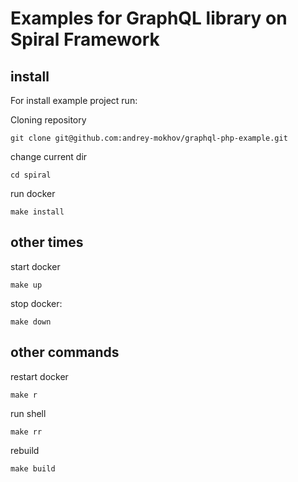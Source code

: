 # Examples for GraphQL library on Spiral Framework

## install

For install example project run:

Cloning repository
```shell
git clone git@github.com:andrey-mokhov/graphql-php-example.git
```

change current dir
```shell
cd spiral
```

run docker
```shell
make install
```

## other times

start docker
```shell
make up
```

stop docker:
```shell
make down
```

## other commands

restart docker
```shell
make r
```

run shell
```shell
make rr
```

rebuild
```shell
make build
```